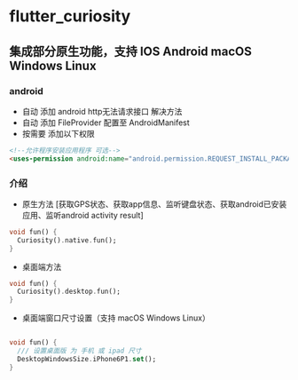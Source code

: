 # flutter_curiosity

## 集成部分原生功能，支持 IOS Android macOS Windows Linux

### android

- 自动 添加 android http无法请求接口 解决方法
- 自动 添加 FileProvider 配置至 AndroidManifest
- 按需要 添加以下权限

```html
<!--允许程序安装应用程序 可选-->
<uses-permission android:name="android.permission.REQUEST_INSTALL_PACKAGES"/>

```

### 介绍

- 原生方法 [获取GPS状态、获取app信息、监听键盘状态、获取android已安装应用、监听android activity result]

```dart
void fun() {
  Curiosity().native.fun();
}

```

- 桌面端方法

```dart
void fun() {
  Curiosity().desktop.fun();
}
```

- 桌面端窗口尺寸设置（支持 macOS Windows Linux）

```dart

void fun() {
  /// 设置桌面版 为 手机 或 ipad 尺寸
  DesktopWindowsSize.iPhone6P1.set();
}
```